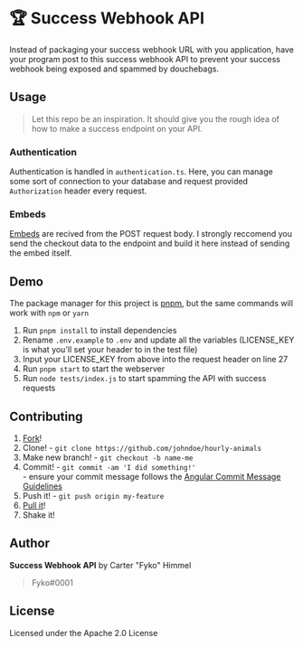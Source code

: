 # 🏆 Success Webhook API
Instead of packaging your success webhook URL with you application, have your program post to this success webhook API to prevent your success webhook being exposed and spammed by douchebags.

## Usage
> Let this repo be an inspiration. It should give you the rough idea of how to make a success endpoint on your API.
### Authentication
Authentication is handled in `authentication.ts`. Here, you can manage some sort of connection to your database and request provided `Authorization` header every request.
### Embeds
[Embeds](https://discordapp.com/developers/docs/resources/channel#embed-object) are recived from the POST request body.
I strongly reccomend you send the checkout data to the endpoint and build it here instead of sending the embed itself.

## Demo
The package manager for this project is [pnpm](https://pnpm.js.org/), but the same commands will work with `npm` or `yarn`
1) Run `pnpm install` to install dependencies
2) Rename `.env.example` to `.env` and update all the variables (LICENSE_KEY is what you'll set your header to in the test file)
4) Input your LICENSE_KEY from above into the request header on line 27
5) Run `pnpm start` to start the webserver
6) Run `node tests/index.js` to start spamming the API with success requests

## Contributing
1. [Fork](https://github.com/fyko/success-webhook-api/fork)!
2. Clone! - `git clone https://github.com/johndoe/hourly-animals`
3. Make new branch! - `git checkout -b name-me`
4. Commit! - `git commit -am 'I did something!'`  
\- ensure your commit message follows the [Angular Commit Message Guidelines](https://github.com/angular/angular/blob/master/CONTRIBUTING.md#-commit-message-guidelines)
5. Push it! - `git push origin my-feature`
6. [Pull it](https://github.com/fyko/success-webhook-api/compare)!
7. Shake it!  

## Author
**Success Webhook API** by Carter "Fyko" Himmel
> Fyko#0001

## License
Licensed under the Apache 2.0 License
